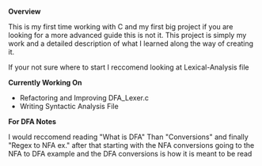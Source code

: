 **Overview**
  
  This is my first time working with C and my first big project if you are looking for a more advanced guide this is not it. 
  This project is simply my work and a detailed description of what I learned along the way of creating it.

  
  If your not sure where to start I reccomend looking at Lexical-Analysis file


**Currently Working On**

- Refactoring and Improving DFA_Lexer.c
- Writing Syntactic Analysis File


**For DFA Notes**
  
  I would reccomend reading "What is DFA" Than "Conversions" and finally "Regex to NFA ex." after that
  starting with the NFA conversions going to the NFA to DFA example and the DFA conversions is how it is meant to be read

